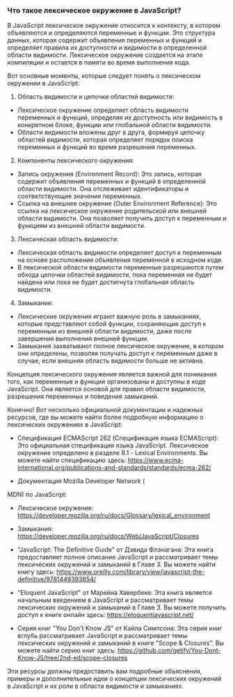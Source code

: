 ### Что такое лексическое окружение в JavaScript?

В JavaScript лексическое окружение относится к контексту, в котором объявляются и определяются переменные и функции. Это структура данных, которая содержит объявления переменных и функций и определяет правила их доступности и видимости в определенной области видимости. Лексическое окружение создается на этапе компиляции и остается в памяти во время выполнения кода.

Вот основные моменты, которые следует понять о лексическом окружении в JavaScript:

1. Область видимости и цепочки областей видимости:
- Лексическое окружение определяет область видимости переменных и функций, определяя их доступность или видимость в конкретном блоке, функции или глобальной области видимости.
- Области видимости вложены друг в друга, формируя цепочку областей видимости, которая определяет порядок поиска переменных и функций во время разрешения переменных.

2. Компоненты лексического окружения:
- Запись окружения (Environment Record): Это запись, которая содержит объявления переменных и функций в определенной области видимости. Она отслеживает идентификаторы и соответствующие значения переменных.
- Ссылка на внешнее окружение (Outer Environment Reference): Это ссылка на лексическое окружение родительской или внешней области видимости. Она позволяет получить доступ к переменным и функциям из внешней области видимости.

3. Лексическая область видимости:
- Лексическая область видимости определяет доступ к переменным на основе расположения объявления переменной в исходном коде.
- В лексической области видимости переменные разрешаются путем обхода цепочки областей видимости, пока переменная не будет найдена или пока не будет достигнута глобальная область видимости.

4. Замыкание:
- Лексические окружения играют важную роль в замыканиях, которые представляют собой функции, сохраняющие доступ к переменным из внешней области видимости, даже после завершения выполнения внешней функции.
- Замыкания захватывают полное лексическое окружение, в котором они определены, позволяя получать доступ к переменным даже в случае, если внешняя область видимости больше не активна.

Концепция лексического окружения является важной для понимания того, как переменные и функции организованы и доступны в коде JavaScript. Она является основой для правил области видимости, разрешения переменных и поведения замыканий.

Конечно! Вот несколько официальной документации и надежных ресурсов, где вы можете найти более подробную информацию о лексических окружениях в JavaScript:

- Спецификация ECMAScript 262 (Спецификация языка ECMAScript): Это официальная спецификация языка JavaScript. Лексическое окружение определено в разделе 8.1 - Lexical Environments. Вы можете найти спецификацию здесь: https://www.ecma-international.org/publications-and-standards/standards/ecma-262/

- Документация Mozilla Developer Network (

MDN) по JavaScript:
- Лексическое окружение: https://developer.mozilla.org/ru/docs/Glossary/lexical_environment
- Замыкания: https://developer.mozilla.org/ru/docs/Web/JavaScript/Closures

- "JavaScript: The Definitive Guide" от Дэвида Флэнагана: Эта книга предоставляет полное описание JavaScript и рассматривает темы лексических окружений и замыканий в Главе 3. Вы можете найти книгу здесь: https://www.oreilly.com/library/view/javascript-the-definitive/9781449393854/

- "Eloquent JavaScript" от Марейна Хавербеке: Эта книга является начальным введением в JavaScript и рассматривает темы лексических окружений и замыканий в Главе 3. Вы можете получить доступ к книге онлайн здесь: https://eloquentjavascript.net/

- Серия книг "You Don't Know JS" от Кайла Симпсона: Эта серия книг вглубь рассматривает JavaScript и рассматривает темы лексических окружений и замыканий в книге "Scope & Closures". Вы можете найти серию книг здесь: https://github.com/getify/You-Dont-Know-JS/tree/2nd-ed/scope-closures

Эти ресурсы должны предоставить вам подробные объяснения, примеры и дополнительные идеи о концепции лексических окружений в JavaScript и их роли в области видимости и замыканиях.
